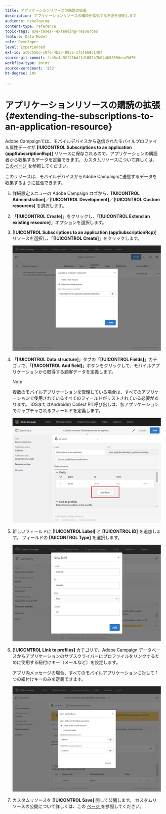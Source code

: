 ```yaml
---
title: アプリケーションリソースの購読の拡張
description: アプリケーションリソースの購読を拡張する方法を説明します
audience: developing
content-type: reference
topic-tags: use-cases--extending-resources
feature: Data Model
role: Developer
level: Experienced
exl-id: ac9c556d-c0f6-4b33-8855-1f5f669c148f
source-git-commit: fcb5c4a92f23bdffd1082b7b044b5859dead9d70
workflow-type: tm+mt
source-wordcount: '232'
ht-degree: 10%

---
```


# アプリケーションリソースの購読の拡張{#extending-the-subscriptions-to-an-application-resource}

Adobe Campaignでは、モバイルデバイスから送信されたモバイルプロファイル属性データが **[!UICONTROL Subscriptions to an application (appSubscriptionRcp)]** リソースに保存されるので、アプリケーションの購読者から収集するデータを定義できます。 カスタムリソースについて詳しくは、[ このページ ](../../developing/using/key-steps-to-add-a-resource.md) を参照してください。

このリソースは、モバイルデバイスからAdobe Campaignに送信するデータを収集するように拡張できます。

1. 詳細設定メニューの Adobe Campaign ロゴから、**[!UICONTROL Administration]**／**[!UICONTROL Development]**／**[!UICONTROL Custom resources]** を選択します。
1. 「**[!UICONTROL Create]**」をクリックし、「**[!UICONTROL Extend an existing resource]**」オプションを選択します。
1. **[!UICONTROL Subscriptions to an application (appSubscriptionRcp)]** リソースを選択し、「**[!UICONTROL Create]**」をクリックします。

   ![](assets/in_app_personal_data_4.png)

1. 「**[!UICONTROL Data structure]**」タブの「**[!UICONTROL Fields]**」カテゴリで、「**[!UICONTROL Add field]**」ボタンをクリックして、モバイルアプリケーションから取得する顧客データを定義します。

   >[!NOTE]
   >
   >複数のモバイルアプリケーションを管理している場合は、すべてのアプリケーションで使用されているすべてのフィールドがリストされている必要があります。 iOSまたはAndroidの Collect PII 呼び出しは、各アプリケーションでキャプチャされるフィールドを定義します。

   ![](assets/in_app_personal_data.png)

1. 新しいフィールドに **[!UICONTROL Label]** と **[!UICONTROL ID]** を追加します。 フィールドの **[!UICONTROL Type]** を選択します。

   ![](assets/schema_extension_uc9.png)

1. **[!UICONTROL Link to profiles]** カテゴリで、Adobe Campaign データベースからアプリケーションのサブスクライバーにプロファイルをリンクするために使用する紐付けキー（メールなど）を設定します。

   アプリ内メッセージの場合、すべてのモバイルアプリケーションに対して 1 つの紐付けキーのみを定義できます。

   ![](assets/in_app_personal_data_3.png)

1. カスタムリソースを **[!UICONTROL Save]** 開して公開します。 カスタムリソースの公開について詳しくは、この [ ページ ](../../developing/using/updating-the-database-structure.md#publishing-a-custom-resource) を参照してください。
